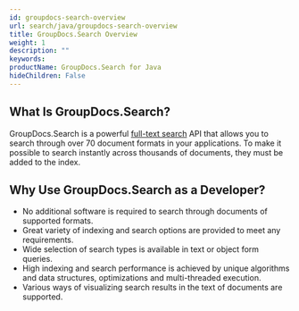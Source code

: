 ```yaml
---
id: groupdocs-search-overview
url: search/java/groupdocs-search-overview
title: GroupDocs.Search Overview
weight: 1
description: ""
keywords: 
productName: GroupDocs.Search for Java
hideChildren: False
---
```

## What Is GroupDocs.Search?

GroupDocs.Search is a powerful [full-text search](https://en.wikipedia.org/wiki/Full-text_search) API that allows you to search through over 70 document formats in your applications. To make it possible to search instantly across thousands of documents, they must be added to the index.

## Why Use GroupDocs.Search as a Developer?

*   No additional software is required to search through documents of supported formats.
*   Great variety of indexing and search options are provided to meet any requirements.
*   Wide selection of search types is available in text or object form queries.
*   High indexing and search performance is achieved by unique algorithms and data structures, optimizations and multi-threaded execution.
*   Various ways of visualizing search results in the text of documents are supported.
